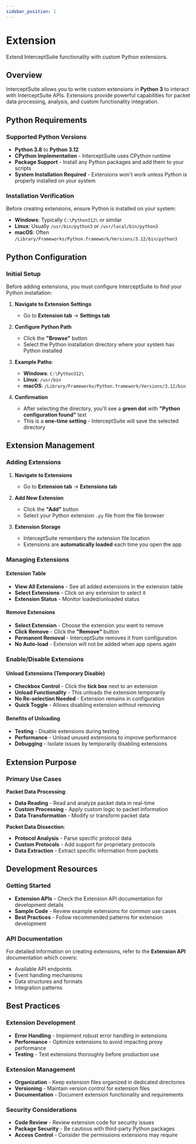```yaml
---
sidebar_position: 1
---
```


# Extension

Extend InterceptSuite functionality with custom Python extensions.

## Overview

InterceptSuite allows you to write custom extensions in **Python 3** to interact with InterceptSuite APIs. Extensions provide powerful capabilities for packet data processing, analysis, and custom functionality integration.

## Python Requirements

### Supported Python Versions
- **Python 3.8** to **Python 3.12**
- **CPython Implementation** - InterceptSuite uses CPython runtime
- **Package Support** - Install any Python packages and add them to your scripts
- **System Installation Required** - Extensions won't work unless Python is properly installed on your system

### Installation Verification
Before creating extensions, ensure Python is installed on your system:
- **Windows**: Typically `C:\Python312\` or similar
- **Linux**: Usually `/usr/bin/python3` or `/usr/local/bin/python3`
- **macOS**: Often `/Library/Frameworks/Python.framework/Versions/3.12/bin/python3`

## Python Configuration

### Initial Setup

Before adding extensions, you must configure InterceptSuite to find your Python installation:

1. **Navigate to Extension Settings**
   - Go to **Extension tab** → **Settings tab**

2. **Configure Python Path**
   - Click the **"Browse"** button
   - Select the Python installation directory where your system has Python installed

3. **Example Paths**:
   - **Windows**: `C:\Python312\`
   - **Linux**: `/usr/bin`
   - **macOS**: `/Library/Frameworks/Python.framework/Versions/3.12/bin`

4. **Confirmation**
   - After selecting the directory, you'll see a **green dot** with **"Python configuration found"** text
   - This is a **one-time setting** - InterceptSuite will save the selected directory

## Extension Management

### Adding Extensions

1. **Navigate to Extensions**
   - Go to **Extension tab** → **Extensions tab**

2. **Add New Extension**
   - Click the **"Add"** button
   - Select your Python extension `.py` file from the file browser

3. **Extension Storage**
   - InterceptSuite remembers the extension file location
   - Extensions are **automatically loaded** each time you open the app

### Managing Extensions

#### Extension Table
- **View All Extensions** - See all added extensions in the extension table
- **Select Extensions** - Click on any extension to select it
- **Extension Status** - Monitor loaded/unloaded status

#### Remove Extensions
- **Select Extension** - Choose the extension you want to remove
- **Click Remove** - Click the **"Remove"** button
- **Permanent Removal** - InterceptSuite removes it from configuration
- **No Auto-load** - Extension will not be added when app opens again

### Enable/Disable Extensions

#### Unload Extensions (Temporary Disable)
- **Checkbox Control** - Click the **tick box** next to an extension
- **Unload Functionality** - This unloads the extension temporarily
- **No Re-selection Needed** - Extension remains in configuration
- **Quick Toggle** - Allows disabling extension without removing

#### Benefits of Unloading
- **Testing** - Disable extensions during testing
- **Performance** - Unload unused extensions to improve performance
- **Debugging** - Isolate issues by temporarily disabling extensions

## Extension Purpose

### Primary Use Cases

**Packet Data Processing**:
- **Data Reading** - Read and analyze packet data in real-time
- **Custom Processing** - Apply custom logic to packet information
- **Data Transformation** - Modify or transform packet data

**Packet Data Dissection**:
- **Protocol Analysis** - Parse specific protocol data
- **Custom Protocols** - Add support for proprietary protocols
- **Data Extraction** - Extract specific information from packets


## Development Resources

### Getting Started
- **Extension APIs** - Check the Extension API documentation for development details
- **Sample Code** - Review example extensions for common use cases
- **Best Practices** - Follow recommended patterns for extension development

### API Documentation
For detailed information on creating extensions, refer to the **Extension API** documentation which covers:
- Available API endpoints
- Event handling mechanisms
- Data structures and formats
- Integration patterns

## Best Practices

### Extension Development
- **Error Handling** - Implement robust error handling in extensions
- **Performance** - Optimize extensions to avoid impacting proxy performance
- **Testing** - Test extensions thoroughly before production use

### Extension Management
- **Organization** - Keep extension files organized in dedicated directories
- **Versioning** - Maintain version control for extension files
- **Documentation** - Document extension functionality and requirements

### Security Considerations
- **Code Review** - Review extension code for security issues
- **Package Security** - Be cautious with third-party Python packages
- **Access Control** - Consider the permissions extensions may require

